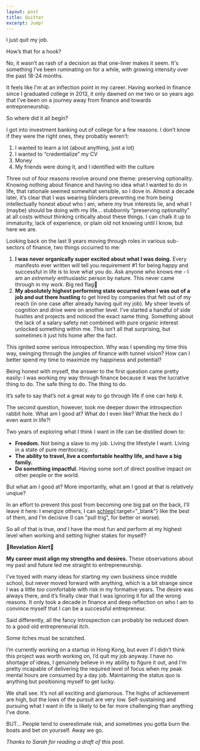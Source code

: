 ```yaml
---
layout: post
title: Quitter
excerpt: Jump!
---
```

I just quit my job.

How’s that for a hook? 

No, it wasn’t as rash of a decision as that one-liner makes it seem. It's something I’ve been ruminating on for a while, with growing intensity over the past 18-24 months.

It feels like I'm at an inflection point in my career. Having worked in finance since I graduated college in 2013, it only dawned on me two or so years ago that I’ve been on a journey away from finance and towards entrepreneurship.

So where did it all begin?

I got into investment banking out of college for a few reasons. I don’t know if they were the right ones, they probably weren’t: 

1. I wanted to learn a lot (about anything, just a lot)
2. I wanted to “credentialize” my CV
3. Money
4. My friends were doing it, and I identified with the culture

Three out of four reasons revolve around one theme: preserving optionality. Knowing nothing about finance and having no idea what I wanted to do in life, that rationale seemed somewhat sensible, so I dove in. Almost a decade later, it’s clear that I was wearing blinders preventing me from being intellectually honest about who I am, where my true interests lie, and what I (maybe) should be doing with my life... stubbornly “preserving optionality” at all costs without thinking critically about these things. I can chalk it up to immaturity, lack of experience, or plain old not knowing until I know, but here we are.

Looking back on the last 9 years moving through roles in various sub-sectors of finance, two things occurred to me: 

1. **I was never organically super excited about what I was doing.** Every manifesto ever written will tell you requirement #1 for being happy and successful in life is to love what you do. Ask anyone who knows me - I am an *extremely* enthusiastic person by nature. This never came through in my work. Big red flag🚩
2. **My absolutely highest performing state occurred when I was out of a job and out there hustling** to get hired by companies that felt out of my reach (in one case after already having quit my job). My sheer levels of cognition and drive were on another level. I’ve started a handful of side hustles and projects and noticed the exact same thing. Something about the lack of a salary safety net combined with pure organic interest unlocked something within me. This isn’t all that surprising, but sometimes it just hits home after the fact.

This ignited some serious introspection. Why was I spending my time this way, swinging through the jungles of finance with tunnel vision? How can I better spend my time to maximize my happiness and potential?

Being honest with myself, the answer to the first question came pretty easily: I was working my way through finance because it was the lucrative thing to do. The safe thing to do. The thing to do.

It’s safe to say that’s not a great way to go through life if one can help it.

The second question, however, took me deeper down the introspection rabbit hole. What am I good at? What do I even like? What the heck do I even want in life?!

Two years of exploring what I think I want in life can be distilled down to:

- **Freedom.** Not being a slave to my job. Living the lifestyle I want. Living in a state of pure meritocracy.
- **The ability to travel, live a comfortable healthy life, and have a big family.**
- **Do something impactful.** Having some sort of direct positive impact on other people or the world.

But what am I good at? More importantly, what am I good at that is relatively unqiue? 

In an effort to prevent this post from becoming one big pat on the back, I'll leave it here: I energize others, I can [schlep](http://paulgraham.com/schlep.html){:target="_blank"} like the best of them, and I'm decisive (I can "pull trig", for better or worse).

So all of that is true, *and* I have the most fun and perform at my highest level when working and setting higher stakes for myself? 

**🚨Revelation Alert🚨**

**My career must align my strengths and desires.** These observations about my past and future led me straight to entrepreneurship.

I’ve toyed with many ideas for starting my own business since middle school, but never moved forward with anything, which is a bit strange since I was a little *too* comfortable with risk in my formative years. The desire was always there, and it’s finally clear that I was ignoring it for all the wrong reasons. It only took a decade in finance and deep reflection on who I am to convince myself that I can be a successful entrepreneur. 

Said differently, all the fancy introspection can probably be reduced down to a good old entrepreneurial itch.

Some itches must be scratched.

I’m currently working on a startup in Hong Kong, but even if I didn’t think this project was worth working on, I’d quit my job anyway. I have no shortage of ideas, I genuinely believe in my ability to figure it out, and I'm pretty incapable of delivering the required level of focus when my peak mental hours are consumed by a day job. Maintaining the status quo is anything but positioning myself to get lucky.

We shall see. It’s not all exciting and glamorous. The highs of achievement are high, but the lows of the pursuit are very low. Self-sustaining and pursuing what I want in life is likely to be far more challenging than anything I’ve done.

BUT… People tend to overestimate risk, and sometimes you gotta burn the boats and bet on yourself. Away we go.

<p id="thanks-text"><em>Thanks to Sarah for reading a draft of this post.
